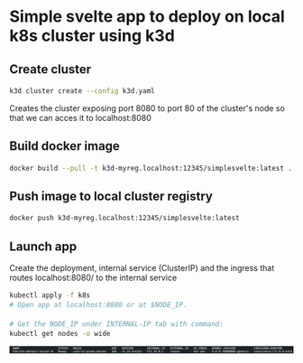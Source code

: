 # Simple svelte app to deploy on local k8s cluster using k3d

## Create cluster

```bash
k3d cluster create --config k3d.yaml
```

Creates the cluster exposing port 8080 to port 80 of the cluster's node
so that we can acces it to localhost:8080

## Build docker image

```bash
docker build --pull -t k3d-myreg.localhost:12345/simplesvelte:latest .
```

## Push image to local cluster registry

```bash
docker push k3d-myreg.localhost:12345/simplesvelte:latest
```

## Launch app

Create the deployment, internal service (ClusterIP) and the ingress that routes
localhost:8080/ to the internal service

```bash
kubectl apply -f k8s
# Open app at localhost:8080 or at $NODE_IP.

# Get the NODE_IP under INTERNAL-IP tab with command:
kubectl get nodes -o wide

```

![Nodeip](./nodeip.png)
